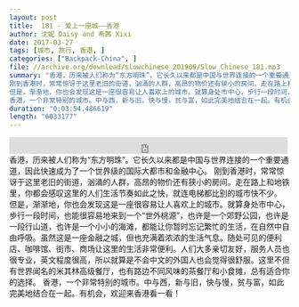 ```yaml
---
layout: post
title:  181 - 爱上一座城——香港
author: 沈妮 Daisy and 希茜 Xixi
date: 2017-03-27
tags: [城市, 旅行, 香港, ]
categories: ["Backpack-China", ]
file: //archive.org/download/slowchinese_201909/Slow_Chinese_181.mp3
summary: "香港，历来被人们称为“东方明珠”。它长久以来都是中国与世界连接的一个重要通道，因此快速成为了一个世界级的国际大都市和金融中心。
刚到香港时，常常惊讶于这里老旧的街道，汹涌的人群，高昂的物价还有狭小的房间。走在路上和地铁里，你都会感叹这里的人们生活节奏如此之快，就连电梯都比别的城市快不少。  
但是，渐渐地，你也会发现这是一座很容易让人喜欢上的城市。就算身处市中心，步行一段时间，也能很容易地来到一个“世外桃源”，也许是一个郊野公园，也许是一段行山道，也许是一个小小的海滩，都能让你暂时忘记繁忙的生活，在自然中自由呼吸。虽然这是一座金融之城，但也充满着浓浓的生活气息。随处可见的便利店、咖啡馆、街市、商场让这里的生活非常便利。人们大多亲切友好，服务人员也很专业，英文程度很高，所以就算是不会中文的外国人也会觉得很舒服。这里不但有世界闻名的米其林高级餐厅，也有路边不同风味的茶餐厅和小食摊，总有适合你的选择。  
香港，一个非常特别的城市。中与西，新与旧，快与慢，贫与富，如此完美地结合在一起。有机会，欢迎来香港看一看！"
duration: "0:03:54.486619"
length: "6033177"
---
```


<iframe src="https://archive.org/embed/slowchinese_201909/Slow_Chinese_181.mp3" width="500" height="30" frameborder="0" webkitallowfullscreen="true" mozallowfullscreen="true" allowfullscreen></iframe>
香港，历来被人们称为“东方明珠”。它长久以来都是中国与世界连接的一个重要通道，因此快速成为了一个世界级的国际大都市和金融中心。
刚到香港时，常常惊讶于这里老旧的街道，汹涌的人群，高昂的物价还有狭小的房间。走在路上和地铁里，你都会感叹这里的人们生活节奏如此之快，就连电梯都比别的城市快不少。  
但是，渐渐地，你也会发现这是一座很容易让人喜欢上的城市。就算身处市中心，步行一段时间，也能很容易地来到一个“世外桃源”，也许是一个郊野公园，也许是一段行山道，也许是一个小小的海滩，都能让你暂时忘记繁忙的生活，在自然中自由呼吸。虽然这是一座金融之城，但也充满着浓浓的生活气息。随处可见的便利店、咖啡馆、街市、商场让这里的生活非常便利。人们大多亲切友好，服务人员也很专业，英文程度很高，所以就算是不会中文的外国人也会觉得很舒服。这里不但有世界闻名的米其林高级餐厅，也有路边不同风味的茶餐厅和小食摊，总有适合你的选择。  
香港，一个非常特别的城市。中与西，新与旧，快与慢，贫与富，如此完美地结合在一起。有机会，欢迎来香港看一看！